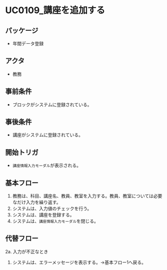 # UC0109_講座を追加する

## パッケージ
- 年間データ登録

## アクタ
- 教務

## 事前条件
- ブロックがシステムに登録されている。

## 事後条件
- 講座がシステムに登録されている。

## 開始トリガ
- `講座情報入力モーダル`が表示される。

## 基本フロー
1. 教務は、科目、講座名、教員、教室を入力する。教員、教室については必要なだけ入力を繰り返す。
2. システムは、入力値のチェックを行う。
3. システムは、講座を登録する。
4. システムは、`講座情報入力モーダル`を閉じる。

## 代替フロー
2a. 入力が不正なとき
1. システムは、エラーメッセージを表示する。→基本フロー1へ戻る。